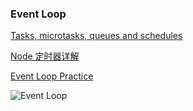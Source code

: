 <!-- 2020-10-23 -->

### Event Loop

[Tasks, microtasks, queues and schedules](https://jakearchibald.com/2015/tasks-microtasks-queues-and-schedules/)

[Node 定时器详解](http://www.ruanyifeng.com/blog/2018/02/node-event-loop.html)

[Event Loop Practice](https://gist.github.com/tangweikun/b7bce8ad1978b0bd5576fecb60e71c25)

![Event Loop](https://pic3.zhimg.com/v2-fdd9322a0cabafa7d3461e5d25718586_1200x500.jpg)
